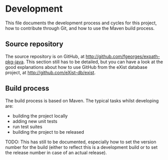 # Development

This file documents the development process and cycles for this
project, how to contribute through Git, and how to use the Maven build
process.


## Source repository

The source repository is on GitHub, at
http://github.com/fgeorges/expath-pkg-java.  This section still has to
be detailed, but you can have a look at the good explanations about
how to use GitHub from the eXist database project, at
http://github.com/eXist-db/exist.


## Build process

The build process is based on Maven.  The typical tasks whilst
developing are:

- building the project locally
- adding new unit tests
- run test suites
- building the project to be released

TODO: This has still to be documented, especially how to set the
version number for the build (either to reflect this is a development
build or to set the release number in case of an actual release).
